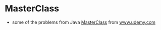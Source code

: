 # MasterClass

* some of the problems from Java [MasterClass](https://www.udemy.com/java-the-complete-java-developer-course/) from www.udemy.com
